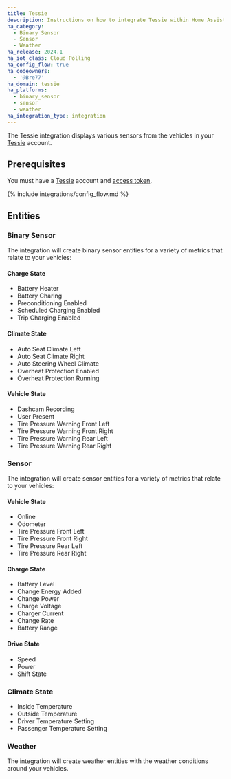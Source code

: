 ```yaml
---
title: Tessie
description: Instructions on how to integrate Tessie within Home Assistant.
ha_category:
  - Binary Sensor
  - Sensor
  - Weather
ha_release: 2024.1
ha_iot_class: Cloud Polling
ha_config_flow: true
ha_codeowners:
  - '@Bre77'
ha_domain: tessie
ha_platforms:
  - binary_sensor
  - sensor
  - weather
ha_integration_type: integration
---
```


The Tessie integration displays various sensors from the vehicles in your [Tessie](https://my.tessie.com/) account.

## Prerequisites

You must have a [Tessie](https://my.tessie.com/) account and [access token](https://my.tessie.com/settings/api).

{% include integrations/config_flow.md %}

## Entities

### Binary Sensor

The integration will create binary sensor entities for a variety of metrics that relate to your vehicles: 

#### Charge State
- Battery Heater
- Battery Charing
- Preconditioning Enabled
- Scheduled Charging Enabled
- Trip Charging Enabled

#### Climate State
- Auto Seat Climate Left
- Auto Seat Climate Right
- Auto Steering Wheel Climate
- Overheat Protection Enabled
- Overheat Protection Running

#### Vehicle State
- Dashcam Recording
- User Present
- Tire Pressure Warning Front Left
- Tire Pressure Warning Front Right
- Tire Pressure Warning Rear Left
- Tire Pressure Warning Rear Right

### Sensor

The integration will create sensor entities for a variety of metrics that relate to your vehicles:

#### Vehicle State
- Online
- Odometer
- Tire Pressure Front Left
- Tire Pressure Front Right
- Tire Pressure Rear Left
- Tire Pressure Rear Right

#### Charge State
- Battery Level
- Change Energy Added
- Change Power
- Charge Voltage
- Charger Current
- Change Rate
- Battery Range

#### Drive State
- Speed
- Power
- Shift State

### Climate State
- Inside Temperature
- Outside Temperature
- Driver Temperature Setting
- Passenger Temperature Setting

### Weather

The integration will create weather entities with the weather conditions around your vehicles.
